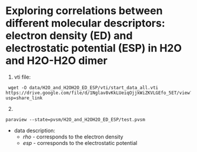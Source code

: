 # Exploring correlations between different molecular descriptors: electron density (ED) and electrostatic potential (ESP) in H2O and H2O-H2O dimer

1. vti file:

```
 wget -O data/H2O_and_H2OH2O_ED_ESP/vti/start_data_all.vti  https://drive.google.com/file/d/1Nglav8vKkLUeiqOjjkWiZKVLGEfo_5ET/view?usp=share_link 
```


2. 

```
paraview --state=pvsm/H2O_and_H2OH2O_ED_ESP/test.pvsm
```

  * data description:
    * *rho* - corresponds to the electron density
    * *esp* - corresponds to the electrostatic potential







